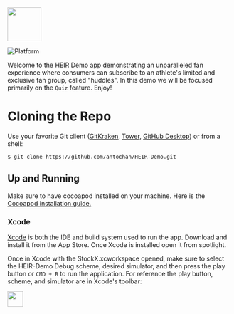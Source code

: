 <img width="76" src="https://user-images.githubusercontent.com/23144735/128809099-6c2c4dd7-f3aa-4411-bc0e-45fdbf3b5bec.png">

![Platform](https://img.shields.io/badge/platform-ios-lightgrey.svg?style=round-square)

Welcome to the HEIR Demo app demonstrating an unparalleled fan experience where consumers can subscribe to an athlete's limited and exclusive fan group, called "huddles". In this demo we will be focused primarily on the `Quiz` feature. Enjoy!

# Cloning the Repo

Use your favorite Git client ([GitKraken](https://www.gitkraken.com/), [Tower](https://www.git-tower.com/mac), [GitHub Desktop](https://desktop.github.com)) or from a shell:

```
$ git clone https://github.com/antochan/HEIR-Demo.git
```

## Up and Running

Make sure to have cocoapod installed on your machine. Here is the [Cocoapod installation guide.](https://guides.cocoapods.org/using/getting-started.html)

### Xcode

[Xcode](https://itunes.apple.com/us/app/xcode/id497799835?mt=12) is both the IDE and build system used to run the app. Download and install it from the App Store. Once Xcode is installed open it from spotlight.

Once in Xcode with the StockX.xcworkspace opened, make sure to select the HEIR-Demo Debug scheme, desired simulator, and then press the play button or `CMD + R`  to run the application. For reference the play button, scheme, and simulator are in Xcode's toolbar:

<img height="35" src="https://user-images.githubusercontent.com/23144735/128809689-9af2bffd-0c45-40dd-af63-3f97aa9310e9.png">
